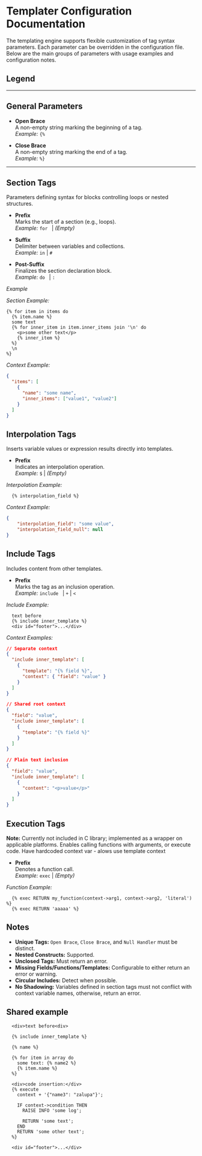 # Templater Configuration Documentation

The templating engine supports flexible customization of tag syntax parameters. Each parameter can be overridden in the configuration file. Below are the main groups of parameters with usage examples and configuration notes.

## Legend

---

## General Parameters

- **Open Brace**  
  A non-empty string marking the beginning of a tag.  
  *Example:* `{%`

- **Close Brace**  
  A non-empty string marking the end of a tag.  
  *Example:* `%}`

---

## Section Tags

Parameters defining syntax for blocks controlling loops or nested structures.

- **Prefix**  
  Marks the start of a section (e.g., loops).  
  *Example:* `for ` | *(Empty)*

- **Suffix**  
  Delimiter between variables and collections.  
  *Example:* ` in ` | `#`

- **Post-Suffix**  
  Finalizes the section declaration block.  
  *Example:* `do ` | `:`

*Example*

*Section Example:*
```tpl
{% for item in items do
  {% item.name %}
  some text
  {% for inner_item in item.inner_items join '\n' do
    <p>some other text</p>
    {% inner_item %}
  %}
  \n
%}
```
*Context Example:*
```json
{
  "items": [
    {
      "name": "some name",
      "inner_items": ["value1", "value2"]
    }
  ]
}
```

## Interpolation Tags
Inserts variable values or expression results directly into templates.
- **Prefix**  
  Indicates an interpolation operation.  
  *Example:* `$` | *(Empty)*

*Interpolation Example:*
```tpl
  {% interpolation_field %}
```
*Context Example:*
```json
{ 
    "interpolation_field": "some value",
    "interpolation_field_null": null
}
```

## Include Tags
Includes content from other templates.
- **Prefix**  
  Marks the tag as an inclusion operation.  
  *Example:* `include ` | `+` | `<`

*Include Example:*
```tpl
  text before
  {% include inner_template %}
  <div id="footer">...</div>
```
*Context Examples:*
```json
// Separate context
{
  "include inner_template": [
    {
      "template": "{% field %}",
      "context": { "field": "value" }
    }
  ]
}

// Shared root context
{
  "field": "value",
  "include inner_template": [
    {
      "template": "{% field %}"
    }
  ]
}

// Plain text inclusion
{
  "field": "value",
  "include inner_template": [
    {
      "content": "<p>value</p>"
    }
  ]
}
```

## Execution Tags
**Note:** Currently not included in C library; implemented as a wrapper on applicable platforms.
Enables calling functions with arguments, or execute code. Have hardcoded context var - alows use template context 
- **Prefix**  
  Denotes a function call.  
  *Example:* `exec` | *(Empty)*

*Function Example:*
```tpl
  {% exec RETURN my_function(context->arg1, context->arg2, 'literal') %}
  {% exec RETURN 'aaaaa' %}
```

## Notes
- **Unique Tags:** `Open Brace`, `Close Brace`, and `Null Handler` must be distinct.
- **Nested Constructs:** Supported.
- **Unclosed Tags:** Must return an error.
- **Missing Fields/Functions/Templates:** Configurable to either return an error or warning.
- **Circular Includes:** Detect when possible.
- **No Shadowing:** Variables defined in section tags must not conflict with context variable names, otherwise, return an error.


## Shared example
```tpl
  <div>text before<div>

  {% include inner_template %}

  {% name %}

  {% for item in array do
    some text: {% name2 %}
    {% item.name %}
  %}

  <div>code insertion:</div>
  {% execute
    context + '{"name3": "zalupa"}';

    IF context->condition THEN
      RAISE INFO 'some log';

      RETURN 'some text';
    END
    RETURN 'some other text';
  %}

  <div id="footer">...</div>
```